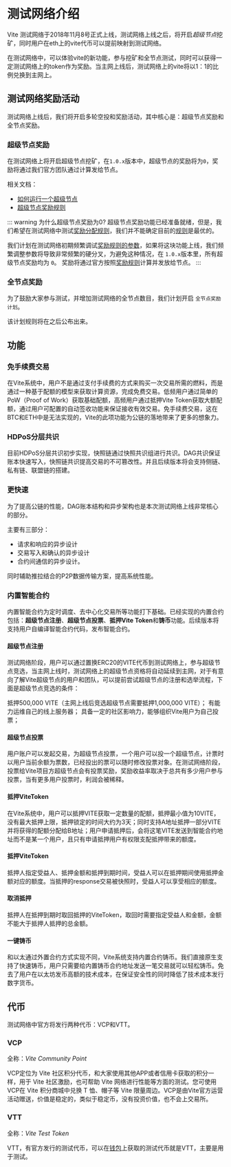 # 测试网络介绍

Vite 测试网络于2018年11月8号正式上线，测试网络上线之后，将开启*超级节点*挖矿，同时用户在eth上的vite代币可以提前映射到测试网络。

在测试网络中，可以体验vite的新功能，参与挖矿和全节点测试，同时可以获得一定测试网络上的token作为奖励。当主网上线后，测试网络上的vite将以1：1的比例兑换到主网上。

## 测试网络奖励活动

测试网络上线后，我们将开启多轮空投和奖励活动，其中核心是：超级节点奖励和全节点奖励。

### 超级节点奖励

在测试网络上将开启超级节点挖矿，在`1.0.x`版本中，超级节点的奖励将为`0`，奖励将通过我们官方团队通过计算发给节点。

相关文档：

* [如何运行一个超级节点][sbp-manage]
* [超级节点奖励规则][sbp-reward]

::: warning 为什么超级节点奖励为0?
超级节点奖励功能已经准备就绪，但是，我们希望在测试网络中测试[奖励分配规则][sbp-reward]，我们并不能确定目前的[规则][sbp-reward]是最优的。

我们计划在测试网络初期频繁调试[奖励规则的参数][sbp-reward]，如果将这块功能上线，我们频繁调整参数将导致非常频繁的硬分叉，为避免这种情况，在 `1.0.x`版本里，所有超级节点奖励均为 `0`。
奖励将通过官方按照[奖励规则][sbp-reward]计算并发放给节点。
:::

### 全节点奖励

为了鼓励大家参与测试，并增加测试网络的全节点数目，我们计划开启 `全节点奖励计划`。

该计划规则将在之后公布出来。

## 功能

### 免手续费交易

在Vite系统中，用户不是通过支付手续费的方式来购买一次交易所需的燃料，而是通过一种基于配额的模型来获取计算资源，完成免费交易。低频用户通过简单的PoW（Proof of Work）获取基础配额，高频用户通过抵押Vite Token获取大额配额，通过用户可配置的自动签收功能来保证接收有效交易。免手续费交易，这在BTC和ETH中是无法实现的，Vite的此项功能为公链的落地带来了更多的想象力。

### HDPoS分层共识

目前HDPoS分层共识初步实现，快照链通过快照共识组进行共识。DAG共识保证账本快速写入，快照链共识提高交易的不可篡改性。并且后续版本将会支持侧链、私有链、联盟链的搭建。

### 更快速

为了提高公链的性能，DAG账本结构和异步架构也是本次测试网络上线非常核心的部分。

主要有三部分：

* 请求和响应的异步设计
* 交易写入和确认的异步设计
* 合约间通信的异步设计。

同时辅助推拉结合的P2P数据传输方案，提高系统性能。

### 内置智能合约

内置智能合约为定时调度、去中心化交易所等功能打下基础。已经实现的内置合约包括：**超级节点注册**、**超级节点投票**、**抵押Vite Token**和**铸币**功能。后续版本将支持用户自编译智能合约代码，发布智能合约。

#### 超级节点注册

测试网络阶段，用户可以通过置换ERC20的VITE代币到测试网络上，参与超级节点竞选，当主网上线时，测试网络上的超级节点资格将自动延续到主网，对于有意向了解Vite超级节点的用户和团队，可以提前尝试超级节点的注册和选举流程，下面是超级节点竞选的条件：

抵押500,000 VITE（主网上线后竞选超级节点需要抵押1,000,000 VITE）；
有能力运维自己的线上服务器；
具备一定的社区影响力，能够组织Vite用户为自己投票；

#### 超级节点投票

用户账户可以发起交易，为超级节点投票，一个用户可以投一个超级节点，计票时以用户当前余额为票数，已经投出的票可以随时修改投票对象。在测试网络阶段，投票给Vite项目方超级节点会有投票奖励，奖励收益率取决于总共有多少用户参与投票，当有更多用户投票时，利润会被稀释。

#### 抵押ViteToken

在Vite系统中，用户可以抵押VITE获取一定数量的配额，抵押最小值为10VITE，没有最大抵押上限，抵押锁定的时间大约为3天；同时支持A地址抵押一部分VITE并将获得的配额分配给B地址；用户申请抵押后，会将这笔VITE发送到智能合约地址而不是某一个用户，且只有申请抵押用户有权限支配抵押带来的额度。

#### 抵押ViteToken

抵押人指定受益人、抵押金额和抵押到期时间，受益人可以在抵押期间使用抵押金额对应的额度。当抵押的response交易被快照时，受益人可以享受相应的额度。

#### 取消抵押

抵押人在抵押到期时取回抵押的ViteToken，取回时需要指定受益人和金额，金额不能大于抵押人抵押的总金额。

#### 一键铸币

和以太通过外置合约方式实现不同，Vite系统支持内置合约铸币。我们直接原生支持了快速铸币，用户只需要给内置铸币合约地址发送一笔交易就可以轻松铸币。免去了用户在以太坊发币高额的技术成本，在保证安全性的同时降低了技术成本发行数字货币。

## 代币

测试网络中官方将发行两种代币：VCP和VTT。

### VCP

全称：*Vite Community Point*

VCP定位为 Vite 社区积分代币，和大家使用其他APP或者信用卡获取的积分一样，用于 Vite 社区激励，也可帮助 Vite 网络进行性能等方面的测试。您可使用 VCP在 Vite 积分商城中兑换 T 恤、帽子等 Vite 限量周边。VCP是由Vite官方运营活动赠送，价值是稳定的，类似于稳定币，没有投资价值，也不会上交易所。

### VTT

全称：*Vite Test Token*

VTT，有官方发行的测试代币，可以在[钱包][web-wallet]上获取的测试代币就是VTT，主要是用于测试。

[sbp-reward]: <../rule/sbp.html#出块奖励>
[sbp-manage]: <../node/sbp.html>
[web-wallet]: <https://wallet.vite.net>



